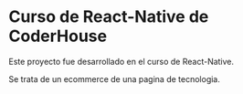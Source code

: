 # Curso de React-Native de CoderHouse

Este proyecto fue desarrollado en el curso de React-Native.

Se trata de un ecommerce de una pagina de tecnologia.
